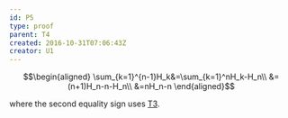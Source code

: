 ```yaml
---
id: P5
type: proof
parent: T4
created: 2016-10-31T07:06:43Z
creator: U1
---
```

$$\begin{aligned}
\sum_{k=1}^{n-1}H_k&=\sum_{k=1}^nH_k-H_n\\
&=(n+1)H_n-n-H_n\\
&=nH_n-n
\end{aligned}$$

where the second equality sign uses [T3](T3).
